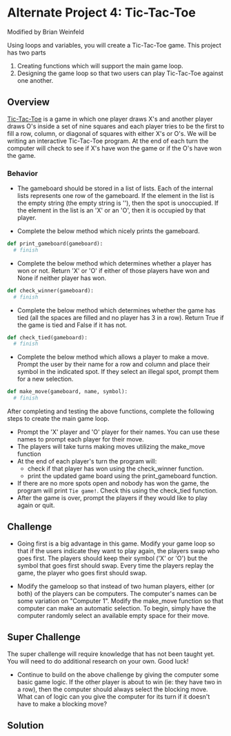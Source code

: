 # Alternate Project 4: Tic-Tac-Toe
Modified by Brian Weinfeld

Using loops and variables, you will create a Tic-Tac-Toe game. This project has two parts

1. Creating functions which will support the main game loop.
2. Designing the game loop so that two users can play Tic-Tac-Toe against one another.

## Overview

[Tic-Tac-Toe](http://www.merriam-webster.com/dictionary/tic-tac-toe) is a game in which one player draws X's and another player draws O's inside a set of nine squares and each player tries to be the first to fill a row, column, or diagonal of squares with either X's or O's. We will be writing an interactive Tic-Tac-Toe program. At the end of each turn the computer will check to see if X's have won the game or if the O's have won the game.

### Behavior

* The gameboard should be stored in a list of lists. Each of the internal lists represents one row of the gameboard. If the element in the list is the empty string (the empty string is ''), then the spot is unoccupied. If the element in the list is an 'X' or an 'O', then it is occupied by that player.

* Complete the below method which nicely prints the gameboard.

```python
def print_gameboard(gameboard):
  # finish
```

* Complete the below method which determines whether a player has won or not. Return 'X' or 'O' if either of those players have won and None if neither player has won.

```python
def check_winner(gameboard):
  # finish
```
* Complete the below method which determines whether the game has tied (all the spaces are filled and no player has 3 in a row). Return True if the game is tied and False if it has not.

```python
def check_tied(gameboard):
  # finish
```
* Complete the below method which allows a player to make a move. Prompt the user by their name for a row and column and place their symbol in the indicated spot. If they select an illegal spot, prompt them for a new selection.

```python
def make_move(gameboard, name, symbol):
  # finish
```

After completing and testing the above functions, complete the following steps to create the main game loop.

* Prompt the 'X' player and 'O' player for their names. You can use these names to prompt each player for their move.
* The players will take turns making moves utilizing the make_move function
* At the end of each player's turn the program will:
  * check if that player has won using the check_winner function.
  * print the updated game board using the print_gameboard function.
* If there are no more spots open and nobody has won the game, the program will print `Tie game!`. Check this using the check_tied function.
* After the game is over, prompt the players if they would like to play again or quit.

## Challenge

* Going first is a big advantage in this game. Modify your game loop so that if the users indicate they want to play again, the players swap who goes first. The players should keep their symbol ('X' or 'O') but the symbol that goes first should swap. Every time the players replay the game, the player who goes first should swap.

* Modify the gameloop so that instead of two human players, either (or both) of the players can be computers. The computer's names can be some variation on "Computer 1". Modify the make_move function so that computer can make an automatic selection. To begin, simply have the computer randomly select an available empty space for their move.

## Super Challenge

The super challenge will require knowledge that has not been taught yet. You will need to do additional research on your own. Good luck!

* Continue to build on the above challenge by giving the computer some basic game logic. If the other player is about to win (ie: they have two in a row), then the computer should always select the blocking move. What can of logic can you give the computer for its turn if it doesn't have to make a blocking move?

## Solution

```python

```
